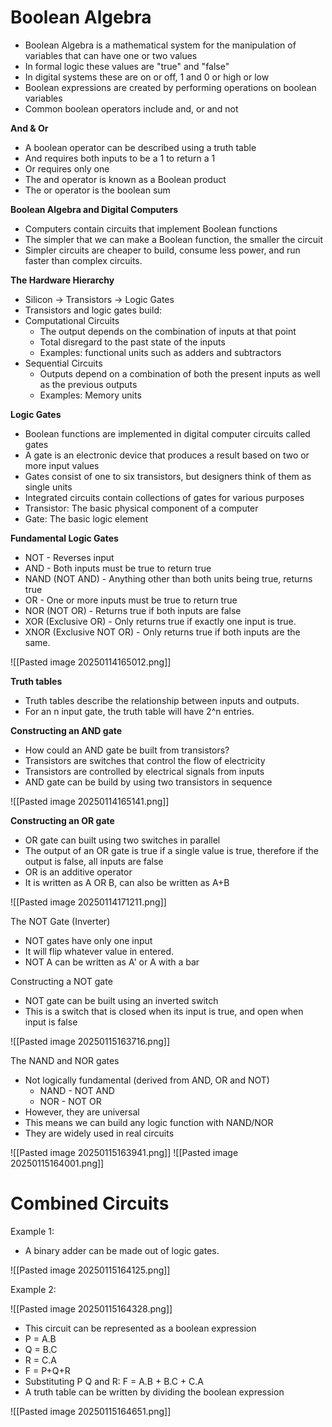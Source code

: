 # Boolean Algebra

- Boolean Algebra is a mathematical system for the manipulation of variables that can have one or two values
- In formal logic these values are "true" and "false" 
- In digital systems these are on or off, 1 and 0 or high or low
- Boolean expressions are created by performing operations on boolean variables
- Common boolean operators include and, or and not

**And & Or**

- A boolean operator can be described using a truth table
- And requires both inputs to be a 1 to return a 1
- Or requires only one
- The and operator is known as a Boolean product
- The or operator is the boolean sum

**Boolean Algebra and Digital Computers**
- Computers contain circuits that implement Boolean functions
- The simpler that we can make a Boolean function, the smaller the circuit
- Simpler circuits are cheaper to build, consume less power, and run faster than complex circuits. 

**The Hardware Hierarchy**
- Silicon -> Transistors -> Logic Gates
- Transistors and logic gates build:
- Computational Circuits
	- The output depends on the combination of inputs at that point
	- Total disregard to the past state of the inputs
	- Examples: functional units such as adders and subtractors
- Sequential Circuits
	- Outputs depend on a combination of both the present inputs as well as the previous outputs
	- Examples: Memory units

**Logic Gates**
- Boolean functions are implemented in digital computer circuits called gates
- A gate is an electronic device that produces a result based on two or more input values
- Gates consist of one to six transistors, but designers think of them as single units
- Integrated circuits contain collections of gates for various purposes
- Transistor: The basic physical component of a computer
- Gate: The basic logic element

**Fundamental Logic Gates**

- NOT - Reverses input
- AND - Both inputs must be true to return true
- NAND (NOT AND) - Anything other than both units being true, returns true
- OR - One or more inputs must be true to return true
- NOR (NOT OR) - Returns true if both inputs are false
- XOR (Exclusive OR) - Only returns true if exactly one input is true. 
- XNOR (Exclusive NOT OR) - Only returns true if both inputs are the same. 

![[Pasted image 20250114165012.png]]


**Truth tables**
- Truth tables describe the relationship between inputs and outputs. 
- For an n input gate, the truth table will have 2^n entries.

**Constructing an AND gate**

- How could an AND gate be built from transistors?
- Transistors are switches that control the flow of electricity
- Transistors are controlled by electrical signals from inputs
- AND gate can be build by using two transistors in sequence

![[Pasted image 20250114165141.png]]

 
**Constructing an OR gate**

- OR gate can built using two switches in parallel
- The output of an OR gate is true if a single value is true, therefore if the output is false, all inputs are false
- OR is an additive operator
- It is written as A OR B, can also be written as A+B

![[Pasted image 20250114171211.png]]

The NOT Gate (Inverter)
- NOT gates have only one input
- It will flip whatever value in entered.
- NOT A can be written as A' or A with a bar

Constructing a NOT gate
- NOT gate can be built using an inverted switch
- This is a switch that is closed when its input is true, and open when input is false

![[Pasted image 20250115163716.png]]

The NAND and NOR gates
- Not logically fundamental (derived from AND, OR and NOT)
	- NAND - NOT AND
	- NOR - NOT OR
- However, they are universal
- This means we can build any logic function with NAND/NOR
- They are widely used in real circuits

![[Pasted image 20250115163941.png]] ![[Pasted image 20250115164001.png]]


# Combined Circuits

Example 1:

- A binary adder can be made out of logic gates.

![[Pasted image 20250115164125.png]]

Example 2:

![[Pasted image 20250115164328.png]]

- This circuit can be represented as a boolean expression
- P = A.B
- Q = B.C
- R = C.A
- F = P+Q+R
- Substituting P Q and R: F = A.B + B.C + C.A
- A truth table can be written by dividing the boolean expression

![[Pasted image 20250115164651.png]]


